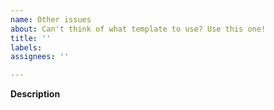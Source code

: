 ```yaml
---
name: Other issues
about: Can't think of what template to use? Use this one!
title: ''
labels:
assignees: ''

---
```


**Description**
<!-- briefly describe your issue -->
